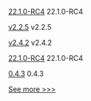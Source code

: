 
[22.1.0-RC4](https://github.com/hyperledger/besu/releases/tag/22.1.0-RC4) 22.1.0-RC4

[v2.2.5](https://github.com/hyperledger/fabric/releases/tag/v2.2.5) v2.2.5

[v2.4.2](https://github.com/hyperledger/fabric/releases/tag/v2.4.2) v2.4.2

[22.1.0-RC4](https://github.com/hyperledger/besu-docs/releases/tag/22.1.0-RC4) 22.1.0-RC4

[0.4.3](https://github.com/hyperledger/besu-native/releases/tag/0.4.3) 0.4.3


[See more >>>](https://start-here.hyperledger.org/releases)
